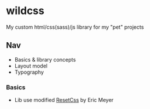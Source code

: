 # wildcss
My custom html/css(sass)/js library for my "pet" projects


## Nav
- Basics & library concepts
- Layout model
- Typography

### Basics
- Lib use modified [ResetCss](https://meyerweb.com/eric/tools/css/reset/) by Eric Meyer
